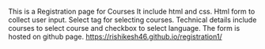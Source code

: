 This is a Registration page for Courses
It include html and css.
Html form to collect user input.
Select tag for selecting courses.
Technical details include courses to select course and checkbox to select language.
The form is hosted on github page.
https://rishikesh46.github.io/registration1/
